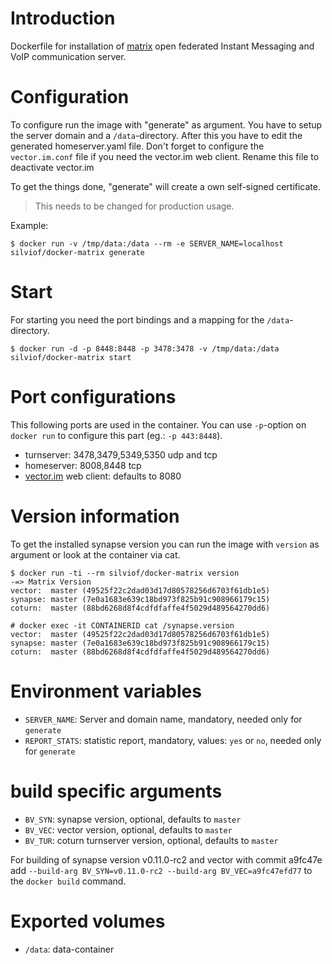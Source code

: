 
# Introduction

Dockerfile for installation of [matrix] open federated Instant Messaging and
VoIP communication server.

[matrix]: matrix.org

# Configuration

To configure run the image with "generate" as argument. You have to setup the
server domain and a `/data`-directory. After this you have to edit the
generated homeserver.yaml file. Don't forget to configure the `vector.im.conf`
file if you need the vector.im web client. Rename this file to deactivate
vector.im

To get the things done, "generate" will create a own self-signed certificate.

> This needs to be changed for production usage.

Example:

    $ docker run -v /tmp/data:/data --rm -e SERVER_NAME=localhost silviof/docker-matrix generate

# Start

For starting you need the port bindings and a mapping for the
`/data`-directory.

    $ docker run -d -p 8448:8448 -p 3478:3478 -v /tmp/data:/data silviof/docker-matrix start

# Port configurations

This following ports are used in the container. You can use `-p`-option on
`docker run` to configure this part (eg.: `-p 443:8448`).

* turnserver: 3478,3479,5349,5350 udp and tcp
* homeserver: 8008,8448 tcp
* [vector.im] web client: defaults to 8080

[vector.im]: https://vector.im

# Version information

To get the installed synapse version you can run the image with `version` as
argument or look at the container via cat.

    $ docker run -ti --rm silviof/docker-matrix version
    -=> Matrix Version
    vector:  master (49525f22c2dad03d17d80578256d6703f61db1e5)
    synapse: master (7e0a1683e639c18bd973f825b91c908966179c15)
    coturn:  master (88bd6268d8f4cdfdfaffe4f5029d489564270dd6)

    # docker exec -it CONTAINERID cat /synapse.version
    vector:  master (49525f22c2dad03d17d80578256d6703f61db1e5)
    synapse: master (7e0a1683e639c18bd973f825b91c908966179c15)
    coturn:  master (88bd6268d8f4cdfdfaffe4f5029d489564270dd6)


# Environment variables

* `SERVER_NAME`: Server and domain name, mandatory, needed only  for `generate`
* `REPORT_STATS`: statistic report, mandatory, values: `yes` or `no`, needed
  only for `generate`

# build specific arguments

* `BV_SYN`: synapse version, optional, defaults to `master`
* `BV_VEC`: vector version, optional, defaults to `master`
* `BV_TUR`: coturn turnserver version, optional, defaults to `master`

For building of synapse version v0.11.0-rc2 and vector with commit a9fc47e add
`--build-arg BV_SYN=v0.11.0-rc2 --build-arg BV_VEC=a9fc47efd77` to the `docker
build` command.

# Exported volumes

* `/data`: data-container

